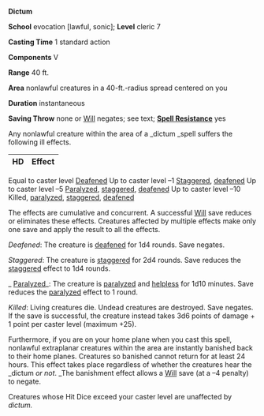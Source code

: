  **Dictum**

**School** evocation [lawful, sonic]; **Level** cleric 7

**Casting Time** 1 standard action

**Components** V

**Range** 40 ft.

**Area** nonlawful creatures in a 40-ft.-radius spread centered on you

**Duration** instantaneous

**Saving Throw** none or [Will](../combat.html#_will) negates; see text; **[Spell Resistance](../glossary.html#_spell-resistance)** yes

Any nonlawful creature within the area of a _dictum _spell suffers the following ill effects.

| HD | Effect |
| --- | --- |
<tbody>
<tr class="odd">
<td>Equal to caster level</td>
<td><a href="../glossary.html#_deafened">Deafened</a></td>
</tr>
<tr class="even">
<td>Up to caster level –1</td>
<td>
<a href="../glossary.html#_staggered">Staggered</a>, <a href="../glossary.html#_deafened">deafened</a>
</td>
</tr>
<tr class="odd">
<td>Up to caster level –5</td>
<td>
<a href="../glossary.html#_paralyzed">Paralyzed</a>, <a href="../glossary.html#_staggered">staggered</a>, <a href="../glossary.html#_deafened">deafened</a>
</td>
</tr>
<tr class="even">
<td>Up to caster level –10</td>
<td>Killed, <a href="../glossary.html#_paralyzed">paralyzed</a>, <a href="../glossary.html#_staggered">staggered</a>, <a href="../glossary.html#_deafened">deafened</a>
</td>
</tr>
</tbody>

The effects are cumulative and concurrent. A successful [Will](../combat.html#_will) save reduces or eliminates these effects. Creatures affected by multiple effects make only one save and apply the result to all the effects.

_Deafened_: The creature is [deafened](../glossary.html#_deafened) for 1d4 rounds. Save negates.

_Staggered_: The creature is [staggered](../glossary.html#_staggered) for 2d4 rounds. Save reduces the [staggered](../glossary.html#_staggered) effect to 1d4 rounds.

_ [Paralyzed](../glossary.html#_paralyzed)_: The creature is [paralyzed](../glossary.html#_paralyzed) and [helpless](../glossary.html#_helpless) for 1d10 minutes. Save reduces the [paralyzed](../glossary.html#_paralyzed) effect to 1 round.

_Killed_: Living creatures die. Undead creatures are destroyed. Save negates. If the save is successful, the creature instead takes 3d6 points of damage + 1 point per caster level (maximum +25).

Furthermore, if you are on your home plane when you cast this spell, nonlawful extraplanar creatures within the area are instantly banished back to their home planes. Creatures so banished cannot return for at least 24 hours. This effect takes place regardless of whether the creatures hear the _dictum _or not_. _The banishment effect allows a [Will](../combat.html#_will) save (at a –4 penalty) to negate.

Creatures whose Hit Dice exceed your caster level are unaffected by _dictum._

